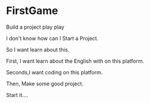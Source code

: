# FirstGame
Build a project play play

I don't know how can I Start a Project.


So I want learn about this.


First, I want learn about the English with on this platform.

Seconds,I want coding on this platform.

Then, Make some good project.




Start it....

